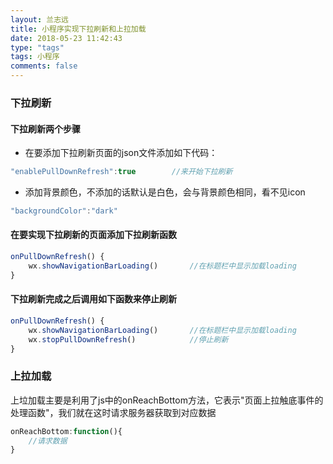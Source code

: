 ```yaml
---
layout: 兰志远
title: 小程序实现下拉刷新和上拉加载
date: 2018-05-23 11:42:43
type: "tags"
tags: 小程序
comments: false
---
```

### 下拉刷新
#### 下拉刷新两个步骤
* 在要添加下拉刷新页面的json文件添加如下代码：
``` javascript
"enablePullDownRefresh":true        //来开始下拉刷新
```
* 添加背景颜色，不添加的话默认是白色，会与背景颜色相同，看不见icon
``` javascript
"backgroundColor":"dark"
```
#### 在要实现下拉刷新的页面添加下拉刷新函数
``` javascript
onPullDownRefresh() {
    wx.showNavigationBarLoading()       //在标题栏中显示加载loading
}
```
#### 下拉刷新完成之后调用如下函数来停止刷新
``` javascript
onPullDownRefresh() {
    wx.showNavigationBarLoading()       //在标题栏中显示加载loading
    wx.stopPullDownRefresh()            //停止刷新
}   
```

### 上拉加载
上垃加载主要是利用了js中的onReachBottom方法，它表示"页面上拉触底事件的处理函数"，我们就在这时请求服务器获取到对应数据
``` javascript
onReachBottom:function(){
    //请求数据
}
```